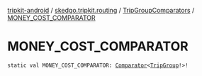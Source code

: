 [tripkit-android](../../index.md) / [skedgo.tripkit.routing](../index.md) / [TripGroupComparators](index.md) / [MONEY_COST_COMPARATOR](./-m-o-n-e-y_-c-o-s-t_-c-o-m-p-a-r-a-t-o-r.md)

# MONEY_COST_COMPARATOR

`static val MONEY_COST_COMPARATOR: `[`Comparator`](https://docs.oracle.com/javase/7/docs/api/java/util/Comparator.html)`<`[`TripGroup`](../-trip-group/index.md)`!>!`